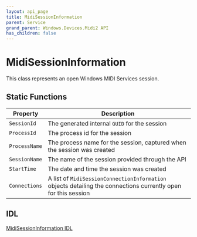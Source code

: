 ```yaml
---
layout: api_page
title: MidiSessionInformation
parent: Service
grand_parent: Windows.Devices.Midi2 API
has_children: false
---
```


# MidiSessionInformation

This class represents an open Windows MIDI Services session. 

## Static Functions

| Property | Description |
|---|---|
| `SessionId` | The generated internal `GUID` for the session |
| `ProcessId` | The process id for the session |
| `ProcessName` | The process name for the session, captured when the session was created |
| `SessionName` | The name of the session provided through the API |
| `StartTime` | The date and time the session was created |
| `Connections` | A list of `MidiSessionConnectionInformation` objects detailing the connections currently open for this session |

## IDL

[MidiSessionInformation IDL](https://github.com/microsoft/MIDI/blob/main/src/api/Client/Midi2Client/MidiSessionInformation.idl)

